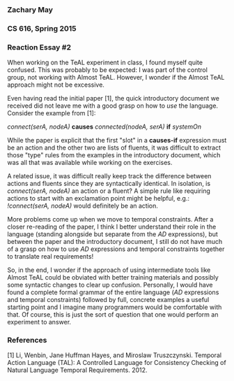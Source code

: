 ### Zachary May
### CS 616, Spring 2015
### Reaction Essay \#2

When working on the TeAL experiment in class, I found myself quite confused.
This was probably to be expected: I was part of the control group, not working
with Almost TeAL. However, I wonder if the Almost TeAL approach might not be
excessive.

Even having read the initial paper [1], the quick introductory document we
received did not leave me with a good grasp on how to *use* the language.
Consider the example from [1]:

*connect(serA, nodeA)* **causes** *connected(nodeA, serA)* **if** *systemOn*
    
While the paper is explicit that the first "slot" in a **causes-if** expression
must be an action and the other two are lists of fluents, it was difficult to
extract those "type" rules from the examples in the introductory document, which
was all that was available while working on the exercises.

A related issue, it was difficult really keep track the difference between actions
and fluents since they are syntactically identical. In isolation, is  *connect(serA, nodeA)* 
an action or a fluent? A simple rule like requiring actions to start with an exclamation
point might be helpful, e.g.: *!connect(serA, nodeA)* would definitely be an action.

More problems come up when we move to temporal constraints. After a closer re-reading of
the paper, I think I better understand their role in the language (standing alongside but
separate from the *AD* expressions), but between the paper and the introductory document,
I still do not have much of a grasp on how to use *AD* expressions and temporal constraints
together to translate real requirements!

So, in the end, I wonder if the approach of using intermediate tools like Almost TeAL
could be obviated with better training materials and possibly some syntactic changes
to clear up confusion. Personally, I would have found a complete formal grammar of the entire
language (*AD* expressions and temporal constraints) followed by full, concrete examples
a useful starting point and I imagine many programmers would be comfortable with that. 
Of course, this is just the sort of question that one would perform an experiment to answer.

### References

[1] Li, Wenbin, Jane Huffman Hayes, and Miroslaw Truszczynski. Temporal Action Language (TAL):
A Controlled Language for Consistency Checking of Natural Language Temporal Requirements. 2012.
